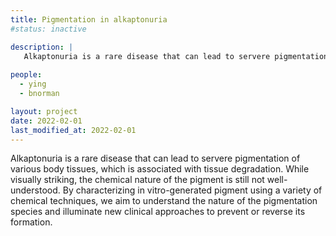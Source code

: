 ```yaml
---
title: Pigmentation in alkaptonuria
#status: inactive

description: |
   Alkaptonuria is a rare disease that can lead to servere pigmentation of various body tissues, which is associated with tissue degradation. While visually striking, the chemical nature of the pigment is still not well-understood. By characterizing in vitro-generated pigment using a variety of chemical techniques, we aim to understand the nature of the pigmentation species and illuminate new clinical approaches to prevent or reverse its formation.
   
people:
  - ying
  - bnorman

layout: project
date: 2022-02-01
last_modified_at: 2022-02-01
---
```


 Alkaptonuria is a rare disease that can lead to servere pigmentation of various body tissues, which is associated with tissue degradation. While visually striking, the chemical nature of the pigment is still not well-understood. By characterizing in vitro-generated pigment using a variety of chemical techniques, we aim to understand the nature of the pigmentation species and illuminate new clinical approaches to prevent or reverse its formation.
